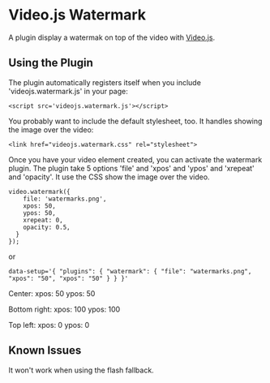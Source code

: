 Video.js Watermark
=======================
A plugin display a watermak on top of the video with [Video.js](https://github.com/videojs/video.js/).

Using the Plugin
----------------
The plugin automatically registers itself when you include 'videojs.watermark.js' in your page:

    <script src='videojs.watermark.js'></script>

You probably want to include the default stylesheet, too. It handles showing the image over the video:

    <link href="videojs.watermark.css" rel="stylesheet">

Once you have your video element created, you can activate the watermark plugin.
The plugin take 5 options 'file' and 'xpos' and 'ypos' and 'xrepeat' and 'opacity'.
It use the CSS show the image over the video.

    video.watermark({
        file: 'watermarks.png',
        xpos: 50,
        ypos: 50,
        xrepeat: 0,
        opacity: 0.5,
      }
    });

or

    data-setup='{ "plugins": { "watermark": { "file": "watermarks.png", "xpos": "50", "xpos": "50" } } }'

Center:
    xpos: 50
    ypos: 50

Bottom right:
    xpos: 100
    ypos: 100

Top left:
    xpos: 0
    ypos: 0

Known Issues
------------
It won't work when using the flash fallback.
